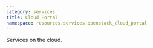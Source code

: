 ```yaml
---
category: services
title: Cloud Portal
namespace: resources.services.openstack_cloud_portal
---
```


<p>Services on the cloud.</p>
